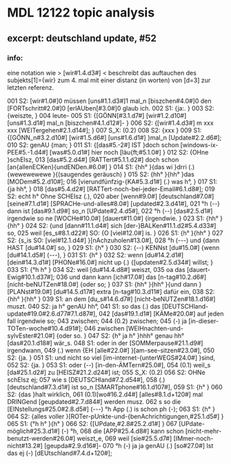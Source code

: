 # MDL 12122 topic analysis
## excerpt: deutschland update, #52
### info:
eine notation wie > [wir#1.4.d3#] < beschreibt das auftauchen des subjekts[1]={wir} zum 4. mal mit einer distanz (in worten) von [d=3] zur letzten referenz.

001 S2:      [wir#1.0#]0 müssen [uns#1.1.d3#]1 mal_n [biszchen#4.0#]0 den [FORTschritt#2.0#]0 [erlAUben[#3.0#]0 glaub ich. 
002 S1:      {ja:.     }
003 S2:      {weiszte, }
004          leute- 
005 S1:      {[GÖNN[#3.1.d7#] [wir#1.2.d10#] [uns#1.3.d1#] mal_n [biszchen#4.1.d12#]- }
006 S2:      {[wir#1.4.d3#] m xxx xxx [WEITergehen#2.1.d14#];           }
007 S_X:     (0.2) 
008 S2:      {xxx            }
009 S1:      {[GÖNN_n#3.2.d10#] [wir#1.5.d6#] [uns#1.6.d1#] }mal_n [Update#2.2.d6#]; 
010 S2:      genAU {man;    }
011 S1:            {[das#5.-2#] IST }doch schon [windows-ix-PEE#5.-1.d4#] [was#5.0.d1#] hier noch [läu{ft;#5.1.0#]  }
012 S2:                                                                 {OHne }schEIsz, 
013          [das#5.2.d4#] [RATTert#5.1.1.d2#] doch schon [an{allenECKen}{undENDen.#6.0#]    }
014 S1:                                {hh°         }{das wi     }drri (.) {wewewewewe }{(saugendes geräusch) }
015 S2:                                                                    {hh°        }{hh°                  }das [MODem#5.2.d10#]; 
016          [vierundfünfzig-{KA#5.3.d1#] (.) was h°, }
017 S1:                     {ja hh°,        }
018          [das#5.4.d2#] [RATTert-noch-bei-jeder-Email#6.1.d8#]; 
019 S2:      echt h° Ohne SCHEIsz (.), 
020          aber [wenn#9.0#] [deutschland#7.0#] [seine#7.1.d1#] [SPRACHe-und-alles#8.0#] [updated#2.3.d41#], 
021          °h (--) dann ist [das#9.1.d9#] so_n [UPdate#2.4.d5#], 
022          °h (--) [das#2.5.d1#] irgendwie so ne [WOCHe#10.0#] [dauert#11.0#] {irgendwie. }
023 S1:                                               {hh°        }{hh°               }
024 S2:                                                            {und [dann#11.1.d4#] sich [der-}BALKen#11.1.d2#5.4.d33#] so, 
025          weil [es_s#8.1.d22#] SO: {O [viel#12.0#] is.  }
026 S1:                    {h°         }{hh°           }
027 S2:                                 {s_is SO: [viel#12.1.d4#] }[nAchzuholen#13.0#], 
028          °h (---) und {dann HAST [du#14.0#] so, }
029 S1:                   {h°               }
030 S2:      (--) KENNst [du#15.0#] {wenn [du#14.1.d5#] (---), }
031 S1:                     {h°             }
032 S2:      wenn [du#14.2.d1#] [dein#14.3.d1#] [PHONe#16.0#] nicht up (.) {[updaten#2.5.d34#] willst; }
033 S1:                                      {°h h°           }
034 S2:      weil [du#14.4.d8#] weiszt, 
035          oa das [dauert-Ewig#10.1.d37#]; 
036          und dann kann [ich#17.0#] das [n-tag#10.2.d6#] [nicht-beNUTZen#18.0#] {oder so; }
037 S1:                                                 {hh°      }{hh°  }{und dann }[PLANst#19.0#] [du#14.5.d17#] extra [n-tag#10.3.d11#] dafür ein, 
038 S2:                                                            {hh°  }{hh°      }
039 S1:      an dem [du_s#14.6.d7#] [nicht-beNUTZen#18.1.d16#] muszt. 
040 S2:      ja h° genAU hh°, 
041 S1:      so das (.) das [DEUTSCHland-update#19.0#2.6.d77#7.1.d87#], 
042          [das#19.1.d1#] [KÄMe#20.0#] auf jeden fall irgendwie so; 
043          zwischen; 
044          (0.2) zwischen; 
045          (-) ja [in-dieser-TOTen-woche#10.4.d91#]; 
046          zwischen [WEIHnachten-und-sylvEster#21.0#] {oder so. }
047 S2:                                         {h° ja h° }hhh° genau hh° [das#20.1.d18#] wär_s. 
048 S1:      oder in der [SOMMerpause#21.1.d9#] irgendwann, 
049          (.) wenn {EH [alle#22.0#] }[am-see-sitzen#23.0#], 
050 S2:               {ja.     }
051 S1:      und nicht so viel [im-internet-{unterWEGS#24.0#] }sind, 
052 S2:                                    {ja.       }
053 S1:      oder (--) [in-den-ÄMTern#25.0#], 
054          (0.1) weil_s [da#25.1.d2#] zu [HEISZ#21.2.d24#] ist; 
055 S_X:     (0.2)
056 S2:      OHNe schEIsz ej; 
057          wie s [DEUTSCHland#7.2.d54#], 
058          (.) [deutschland#7.3.d1#] ist so_n [SMARTphone#16.1.d107#], 
059 S1:      {h°  }
060 S2:      {das }halt wirklich, 
061          (0.1)[wo#16.2.d4#] [alles#8.1.d+120#] mal DRINGend [geupdated#2.7.d84#] werden musz. 
062          s so die [EINstellungs#25.0#2.8.d5#] (---) °h App (.) is schon ph (-); 
063 S1:      {h°           }
064 S2:      {alles voller }[ROTer-pUnkte-und-{benAchrichtigungen,#25.1.d5#] }
065 S1:                                      {°h h°               }{h°      }
066 S2:                                                            {[UPdate,#2.8#25.2.d1#] }
067          [UPdate-möglich#25.3.d1#] (-) °h, 
068          die [APP#25.4.d8#] kann schon [nicht-mehr-benutzt-werden#26.0#] weiszt_e, 
069          weil [sie#25.5.d7#] [IMmer-noch-nicht#13.2#] [geupda#2.9.d16#]- 
070          °h (-) ja ja genAU (.) [so#27.0#] Ist das ej (-) [dEUtschland#7.4.d+120#]; 
